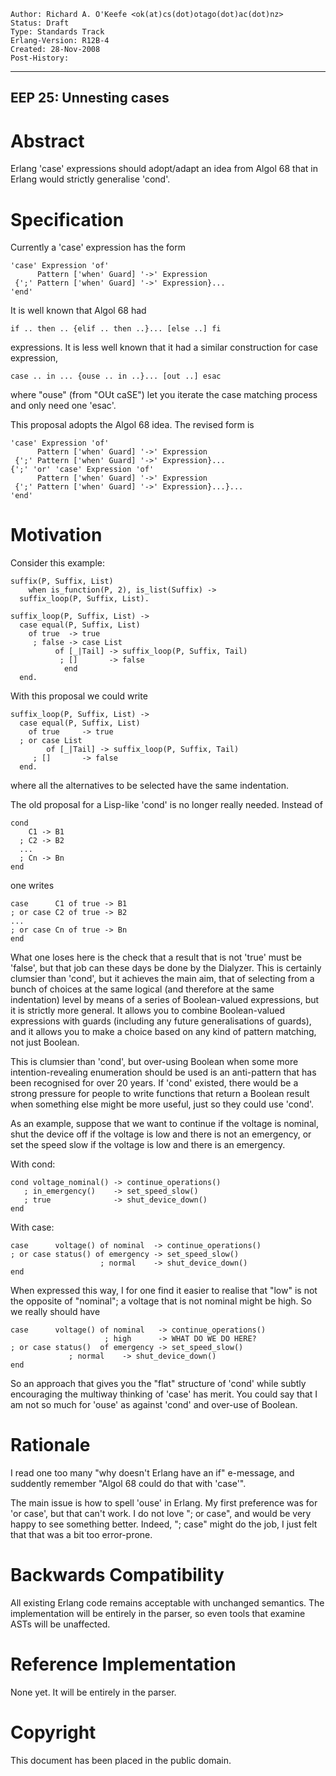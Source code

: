     Author: Richard A. O'Keefe <ok(at)cs(dot)otago(dot)ac(dot)nz>
    Status: Draft
    Type: Standards Track
    Erlang-Version: R12B-4
    Created: 28-Nov-2008
    Post-History:
****
EEP 25: Unnesting cases
----

Abstract
========

Erlang 'case' expressions should adopt/adapt an idea from
Algol 68 that in Erlang would strictly generalise 'cond'.

Specification
=============

Currently a 'case' expression has the form

    'case' Expression 'of'
          Pattern ['when' Guard] '->' Expression
     {';' Pattern ['when' Guard] '->' Expression}...
    'end'

It is well known that Algol 68 had

    if .. then .. {elif .. then ..}... [else ..] fi

expressions.  It is less well known that it had a similar
construction for case expression,

    case .. in ... {ouse .. in ..}... [out ..] esac

where "ouse" (from "OUt caSE") let you iterate the case
matching process and only need one 'esac'.

This proposal adopts the Algol 68 idea.
The revised form is

    'case' Expression 'of'
          Pattern ['when' Guard] '->' Expression
     {';' Pattern ['when' Guard] '->' Expression}...
    {';' 'or' 'case' Expression 'of'
          Pattern ['when' Guard] '->' Expression
     {';' Pattern ['when' Guard] '->' Expression}...}...
    'end'

Motivation
==========

Consider this example:

    suffix(P, Suffix, List)
        when is_function(P, 2), is_list(Suffix) ->
      suffix_loop(P, Suffix, List).

    suffix_loop(P, Suffix, List) ->
      case equal(P, Suffix, List)
        of true  -> true
         ; false -> case List
              of [_|Tail] -> suffix_loop(P, Suffix, Tail)
               ; []       -> false
                end
      end.

With this proposal we could write

    suffix_loop(P, Suffix, List) ->
      case equal(P, Suffix, List)
        of true     -> true
      ; or case List
            of [_|Tail] -> suffix_loop(P, Suffix, Tail)
         ; []       -> false
      end.

where all the alternatives to be selected have the same
indentation.

The old proposal for a Lisp-like 'cond' is no longer really
needed.  Instead of

    cond
        C1 -> B1
      ; C2 -> B2
      ...
      ; Cn -> Bn
    end

one writes

    case      C1 of true -> B1
    ; or case C2 of true -> B2
    ...
    ; or case Cn of true -> Bn
    end

What one loses here is the check that a result that is not
'true' must be 'false', but that job can these days be done
by the Dialyzer.  This is certainly clumsier than 'cond',
but it achieves the main aim, that of selecting from a bunch
of choices at the same logical (and therefore at the same
indentation) level by means of a series of Boolean-valued
expressions, but it is strictly more general.  It allows you
to combine Boolean-valued expressions with guards (including
any future generalisations of guards), and it allows you to
make a choice based on any kind of pattern matching, not just
Boolean.

This is clumsier than 'cond', but over-using Boolean when some
more intention-revealing enumeration should be used is an
anti-pattern that has been recognised for over 20 years.  If
'cond' existed, there would be a strong pressure for people
to write functions that return a Boolean result when something
else might be more useful, just so they could use 'cond'.

As an example, suppose that we want to continue if the voltage
is nominal, shut the device off if the voltage is low and there
is not an emergency, or set the speed slow if the voltage is
low and there is an emergency.

With cond:

    cond voltage_nominal() -> continue_operations()
       ; in_emergency()    -> set_speed_slow()
       ; true              -> shut_device_down()
    end

With case:

    case      voltage() of nominal  -> continue_operations()
    ; or case status() of emergency -> set_speed_slow()
                        ; normal    -> shut_device_down()
    end

When expressed this way, I for one find it easier to realise
that "low" is not the opposite of "nominal"; a voltage that is
not nominal might be high.  So we really should have

    case      voltage() of nominal   -> continue_operations()
                         ; high      -> WHAT DO WE DO HERE?
    ; or case status()  of emergency -> set_speed_slow()
                 ; normal    -> shut_device_down()
    end

So an approach that gives you the "flat" structure of 'cond'
while subtly encouraging the multiway thinking of 'case' has
merit.  You could say that I am not so much for 'ouse' as
against 'cond' and over-use of Boolean.

Rationale
=========

I read one too many "why doesn't Erlang have an if" e-message,
and suddently remember "Algol 68 could do that with 'case'".

The main issue is how to spell 'ouse' in Erlang.  My first
preference was for 'or case', but that can't work.  I do not
love "; or case", and would be very happy to see something
better.  Indeed, "; case" might do the job, I just felt that
that was a bit too error-prone.

Backwards Compatibility
=======================

All existing Erlang code remains acceptable with unchanged
semantics.  The implementation will be entirely in the parser,
so even tools that examine ASTs will be unaffected.

Reference Implementation
========================

None yet.  It will be entirely in the parser.

Copyright
=========

This document has been placed in the public domain.

[EmacsVar]: <> "Local Variables:"
[EmacsVar]: <> "mode: indented-text"
[EmacsVar]: <> "indent-tabs-mode: nil"
[EmacsVar]: <> "sentence-end-double-space: t"
[EmacsVar]: <> "fill-column: 70"
[EmacsVar]: <> "coding: utf-8"
[EmacsVar]: <> "End:"
